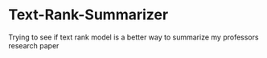 # Text-Rank-Summarizer
Trying to see if text rank model is a better way to summarize my professors research paper
